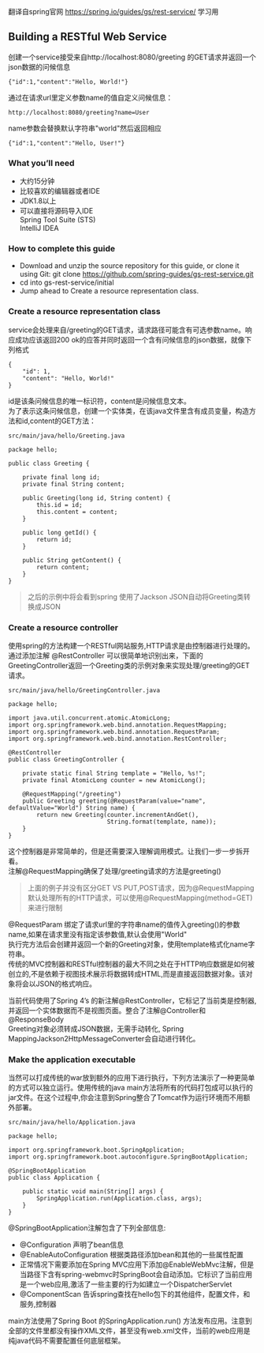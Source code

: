 翻译自spring官网 https://spring.io/guides/gs/rest-service/ 学习用
## Building a RESTful Web Service  
创建一个service接受来自http://localhost:8080/greeting 的GET请求并返回一个json数据的问候信息  
```  
{"id":1,"content":"Hello, World!"}
```  
通过在请求url里定义参数name的值自定义问候信息：  
```  
http://localhost:8080/greeting?name=User  
```  
name参数会替换默认字符串"world"然后返回相应  
```
{"id":1,"content":"Hello, User!"}  
```
### What you’ll need  
- 大约15分钟  
- 比较喜欢的编辑器或者IDE  
- JDK1.8以上
- 可以直接将源码导入IDE  
    Spring Tool Suite (STS)  
    IntelliJ IDEA  

### How to complete this guide
- Download and unzip the source repository for this guide, or clone it using Git: git clone https://github.com/spring-guides/gs-rest-service.git
- cd into gs-rest-service/initial
- Jump ahead to Create a resource representation class.  
### Create a resource representation class  
service会处理来自/greeting的GET请求，请求路径可能含有可选参数name。响应成功应该返回200 ok的应答并同时返回一个含有问候信息的json数据，就像下列格式  
```  
{
    "id": 1,
    "content": "Hello, World!"
}
```   
id是该条问候信息的唯一标识符，content是问候信息文本。  
为了表示这条问候信息，创建一个实体类，在该java文件里含有成员变量，构造方法和id,content的GET方法：
```
src/main/java/hello/Greeting.java  
```  
```  
package hello;

public class Greeting {

    private final long id;
    private final String content;

    public Greeting(long id, String content) {
        this.id = id;
        this.content = content;
    }

    public long getId() {
        return id;
    }

    public String getContent() {
        return content;
    }
}  
```  
> 之后的示例中将会看到spring 使用了Jackson JSON自动将Greeting类转换成JSON  
### Create a resource controller   
使用spring的方法构建一个RESTful网站服务,HTTP请求是由控制器进行处理的。通过添加注解
@RestController 可以很简单地识别出来，下面的GreetingController返回一个Greeting类的示例对象来实现处理/greeting的GET请求。  
```  
src/main/java/hello/GreetingController.java  
```  
```    
package hello;

import java.util.concurrent.atomic.AtomicLong;
import org.springframework.web.bind.annotation.RequestMapping;
import org.springframework.web.bind.annotation.RequestParam;
import org.springframework.web.bind.annotation.RestController;

@RestController
public class GreetingController {

    private static final String template = "Hello, %s!";
    private final AtomicLong counter = new AtomicLong();

    @RequestMapping("/greeting")
    public Greeting greeting(@RequestParam(value="name", defaultValue="World") String name) {
        return new Greeting(counter.incrementAndGet(),
                            String.format(template, name));
    }
}  
```   
这个控制器是非常简单的，但是还需要深入理解调用模式。让我们一步一步拆开看。  
注解@RequestMapping确保了处理/greeting请求的方法是greeting()  

> 上面的例子并没有区分GET VS PUT,POST请求，因为@RequestMapping 默认处理所有的HTTP请求，可以使用@RequestMapping(method=GET)来进行限制  

@RequestParam 绑定了请求url里的字符串name的值传入greeting()的参数name,如果在请求里没有指定该参数值,默认会使用"World"  
执行完方法后会创建并返回一个新的Greeting对象，使用template格式化name字符串。  
传统的MVC控制器和RESTful控制器的最大不同之处在于HTTP响应数据是如何被创立的,不是依赖于视图技术展示将数据转成HTML,而是直接返回数据对象。该对象将会以JSON的格式响应。  

当前代码使用了Spring 4’s 的新注解@RestController，它标记了当前类是控制器,并返回一个实体数据而不是视图页面。整合了注解@Controller和@ResponseBody  
Greeting对象必须转成JSON数据，无需手动转化, Spring MappingJackson2HttpMessageConverter会自动进行转化。   
###  Make the application executable    
当然可以打成传统的war放到额外的应用下进行执行，下列方法演示了一种更简单的方式可以独立运行。使用传统的java main方法将所有的代码打包成可以执行的jar文件。在这个过程中,你会注意到Spring整合了Tomcat作为运行环境而不用额外部署。  
```
src/main/java/hello/Application.java  
```  
```
package hello;

import org.springframework.boot.SpringApplication;
import org.springframework.boot.autoconfigure.SpringBootApplication;

@SpringBootApplication
public class Application {

    public static void main(String[] args) {
        SpringApplication.run(Application.class, args);
    }
}  
```      
@SpringBootApplication注解包含了下列全部信息:  
- @Configuration 声明了bean信息  
- @EnableAutoConfiguration 根据类路径添加bean和其他的一些属性配置  
- 正常情况下需要添加在Spring MVC应用下添加@EnableWebMvc注解，但是当路径下含有spring-webmvc时SpringBoot会自动添加。它标识了当前应用是一个web应用,激活了一些主要的行为如建立一个DispatcherServlet  
- @ComponentScan 告诉spring查找在hello包下的其他组件，配置文件，和服务,控制器  

main方法使用了Spring Boot 的SpringApplication.run() 方法发布应用。注意到全部的文件里都没有操作XML文件，甚至没有web.xml文件，当前的web应用是纯java代码不需要配置任何底层框架。



